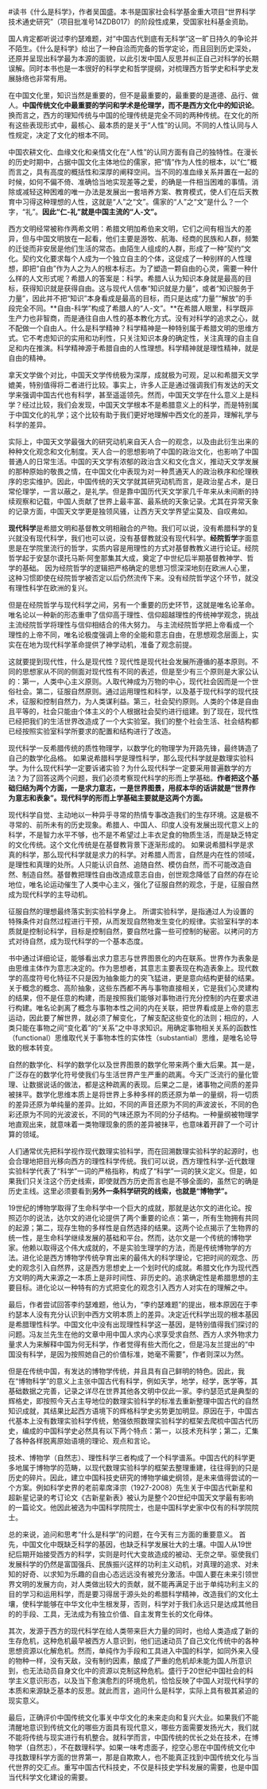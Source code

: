 \#读书《什么是科学》，作者吴国盛。本书是国家社会科学基金重大项目“世界科学技术通史研究”（项目批准号14ZDB017）的阶段性成果，受国家社科基金资助。

国人肯定都听说过李约瑟难题，对“中国古代到底有无科学”这一旷日持久的争论并不陌生。《什么是科学》给出了一种自洽而完备的哲学定论，而且回到历史深处，还原并呈现出科学最为本源的面貌，以此引发中国人反思并纠正自己对科学的长期误解。同时本书也是一本很好的科学史和哲学提纲，对梳理西方哲学史和科学史发展脉络也非常有用。

在中国文化里，知识当然是重要的，但不是最重要的，最重要的是道德、品行、做人。**中国传统文化中最重要的学问和学术是伦理学，而不是西方文化中的知识论**。换而言之，西方的理知传统与中国的伦理传统是完全不同的两种传统。在文化的所有这些表现形式中，最核心、最本质的是关于“人性”的认同。不同的人性认同与人性规定，决定了文化的根本不同。

中国农耕文化、血缘文化和亲情文化在“人性”的认同方面有自己的独特性。在漫长的历史时期中，占据中国文化主体地位的儒家，把“情”作为人性的根本，以“仁”概而言之，具有高度的概括性和深厚的阐释空间。当不同的准血缘关系并置在一起的时候，如何不偏不倚、准确恰当地实现差等之爱，的确是一件相当困难的事情。消除或减轻这种困难的唯一办法是发展出一套培养方案、教育模式，使人们在后天教育中习得这种理想的人性，这就是“人”之“文”。儒家的“人”之“文”是什么？一个字，“礼”。**因此“仁-礼”就是中国主流的“人-文”。**

西方文明经常被称作两希文明：希腊文明加希伯来文明，它们之间有相当大的差异，但与中国文明放在一起看，他们主要是游牧、航海、经商的民族和人群，频繁的迁徙而非安居是他们生活的常态。由陌生人组成的人群，形成了一种“契约”文化。契约文化要求每个人成为一个独立自主的个体，这促成了一种别样的人性理想，即把“自由”作为人之为人的根本标志。为了塑造一颗自由的心灵，需要一种什么样的人文形式呢？希腊人的答案是：科学。希腊人认为知识本身就是最高的目标，获得知识就是获得自由。这与现代人信奉“知识就是力量”，或者“知识服务于力量”，因此并不把“知识”本身看成是最高的目标，而只是达成“力量”“解放”的手段完全不同。**自由-科学”构成了希腊人的“人-文”。**在希腊人眼里，科学既非生产力也非智商，而是通往自由人性的基本教化方式。没有对科学的追求之心，就不配做一个自由人。什么是科学精神？科学精神是一种特别属于希腊文明的思维方式。它不考虑知识的实用和功利性，只关注知识本身的确定性，关注真理的自主自足和内在推演。科学精神源于希腊自由的人性理想。科学精神就是理性精神，就是自由的精神。

拿天文学做个对比，中国天文学传统极为深厚，成就极为可观，足以和希腊天文学媲美，特别值得将二者进行比较。事实上，许多人正是通过强调我们有发达的天文学来强调中国古代也有科学，甚至遥遥领先。然而，中国天文学在什么意义上是科学？经过比较，我们会发现，中国天文学根本不是希腊意义上的科学，而是特别属于中国文化的礼学；这个比较有助于我们更好地理解中西文化的差异，理解礼学与科学的差异。

实际上，中国天文学最强大的研究动机来自天人合一的观念，以及由此衍生出来的种种文化观念和文化制度。天人合一的思想影响了中国的政治文化，也影响了中国普通人的日常生活。中国的天文学有浓郁的政治含义和文化含义，推动天文学发展的那种原始的敬畏之情，在中国文化中表现为对一种贯通天人的政治秩序和伦理秩序的忠实维护。因此，中国传统的天文学就其研究动机而言，是政治星占术，是日常伦理学，一言以蔽之，是礼学。但是靠中国历代天文学家几千年来从未间断的持续观察和记载，中国人贡献了世界上最丰富、最系统的天象记录。尤其在异常天象的记录方面，中国天文学更是独领风骚，让西方天文学界望尘莫及、自叹弗如。

**现代科学**是希腊文明和基督教文明相融合的产物。我们可以说，没有希腊科学的复兴就没有现代科学，我们也可以说，没有基督教就没有现代科学。**经院哲学**字面意思是在学院里流行的哲学，实质内容是用理性的方式对基督教教义进行论证。经院哲学起于安瑟尔谟托马斯·阿奎那集其大成，奠定了中世纪后半期基督教神学、哲学的基础。 因为经院哲学的逻辑把严格确定的思想习惯深深地刻在欧洲人心里，这种习惯即使在经院哲学被否定以后仍然流传下来。没有经院哲学这个环节，就没有理性科学在欧洲的复兴。

但是在经院哲学与现代科学之间，另有一个重要的历史环节，这就是唯名论革命。唯名论以一种新的形态重申了信仰高于理性、信仰超越理性的传统神学观念，挑战主流经院哲学将理性与信仰相结合的伟大努力。 与主流经院哲学把上帝看成一个理性的上帝不同，唯名论极度强调上帝的全能和意志自由，在思想观念层面上，实实在在地为现代科学革命提供了神学动机，准备了观念前提。

这就要提到现代性，什么是现代性？现代性是现代社会发展所遵循的基本原则。不同的思想家从不同的侧面对现代性有不同的表述，但是至少有三个原则是大家公认的：第一，人类中心主义原则。人取代神成为万物的中心，现代社会因而是一个世俗社会。第二，征服自然原则。通过运用理性和科学，以及基于现代科学的现代技术，征服和控制自然力，为人类谋利益。第三，社会契约原则。人类的个体是自由且平等的，社会只能由个体主义的个人根据社会契约进行组建。到了现在，现代性已经把我们的生活世界改造成了一个大实验室。我们的整个社会生活、社会结构都已经按照实验室科学所要求的配置和结构进行了改造。

现代科学一反希腊传统的质性物理学，以数学化的物理学为开路先锋，最终铸造了自己的数学化品格。 如果说希腊科学是理性科学，那么现代科学就是数理实验科学。为什么现代科学一定要诉诸实验？为什么现代科学一定要采用普遍数学的方法？为了回答这两个问题，我们必须考察现代科学的形而上学基础。**作者把这个基础归结为两个方面，一是求力意志，一是世界图景，用叔本华的话讲就是“世界作为意志和表象”。现代科学的形而上学基础主要就是这两个方面。**

现代科学自觉、主动地以一种异乎寻常的热情专事改造我们的生存环境。这是极不寻常的、前所未有的历史现象。希腊人、中国人、印度人没有发展出现代意义上的科学，不是智力水平不够，也不是不希望过上丰衣足食的物质生活，而是缺乏特定的文化传统。这个文化传统是在基督教背景下逐渐形成的。 如果说希腊科学是求真的科学，那么现代科学就是求力的科学。对希腊人而言，自然是内在性的领域，是理性和真理的处所。人只能认识自然、追随自然、模仿自然，而不可能改造自然、制造自然。基督教把理性自由改造成意志自由，创世观念降低了自然的存在论地位，唯名论运动催生了人类中心主义，强化了征服自然的观念，于是，征服自然成为现代科学的主导动机。

征服自然的理想最终落实到实验科学身上。 所谓实验科学，是指通过人为设置的特殊条件对自然过程进行干预，从而发现自然物发生变化的规律。实验室科学的本质就是控制论科学，目标是控制自然，要自然吐露一些可控制的秘密。以拷问的方式对待自然，成为现代科学的一个基本态度。

书中通过详细论证，能够看出求力意志与世界图景化的内在联系。世界作为表象是由思维主体作为意志决定的。作为思想者，其意志主要表现在构造表象上。现代数学的高度符号化特征不只是因为抽象能力的突飞猛进，更是意向结构更替的结果。关于概念的概念、高阶抽象，这些东西都不再与事物直接相关，它是我们心灵建构的结果，但不是任意的构建，而是按照我们能够对事物进行充分控制的内在要求进行构建。唯名论剥离了概念与事物本性之间的内在关联，把世界看成是上帝的意志运动，因此要了解世界，就必须了解变化，了解支配这些变化的法则；相应的，人类只能在事物之间“变化着”的“关系”之中寻求知识。用确定事物相关关系的函数性（functional）思维取代关于事物本性的实体性（substantial）思维，是唯名论导致的根本转变。

自然的数学化、科学的数学化以及世界图景的数学化带来两个重大后果。其一是，广泛存在的数学化符号使我们与生活世界产生严重的疏离。今天广泛流行的量化管理、让数据说话的做法，都是这种疏离的表现。后果之二是，诸事物之间质的差异被抹平。数学化思维本质上是将世界上多种多样的质还原为单一的量纲，将一切质的差异还原为单纯量的差异。比如，不同的声音还原为不同的声波波长，不同的色彩还原为不同的光波波长，不同的气味还原为不同的分子结构。一种量纲被物理学地直观出来，就意味着一类物理现象的质的差异被抹平，也意味着开辟了一个可计算的领域。

人们通常优先把科学视作现代数理实验科学，而在回溯数理实验科学的起源时，也会合理地把目光移向西方的理性科学传统。我们可以说，西方理性科学-近代数理实验科学代表了“科学”一词的严格指称，构成了“科学”一词的狭义定义。但是，如果我们只关注这个历史线索，即使就西方历史而言也是不够全面的，虽然它的确是历史主线。这里必须要看到**另外一条科学研究的线索，也就是“博物学”。**

19世纪的博物学取得了生命科学中一个巨大的成就，那就是达尔文的进化论。按照迈尔的说法，达尔文的进化论提供了两个重要的论点：第一，所有生物拥有共同的起源；第二，现存生物的多样性是自然选择的结果。这两个论点揭示了生物界的统一性，是生命科学继续发展的基础和平台。然而，达尔文是一个传统的博物学家。他赖以取得这个伟大成就的，不是实验生理学的方法，而是传统博物学的方法。进化论是西方博物学传统孕育出来的最伟大的科学理论，它把时间的观念、历史的观念引入自然界，这是西方思想史上一个划时代的成就。希腊文化作为现代西方文明的两大来源之一本质上是非时间性、非历史的。追求确定性是希腊思想的主要目标。进化论以一种特有的方式把变化的观念引入西方人对实在的理解之中。

最后，作者尝试回答李约瑟难题，他认为，“李约瑟难题”的提出，根本原因在于李约瑟本人没有充分认识到中西方文明本质上的差异。决定近代科学出现的根本基因是希腊理性科学。中国文化中没有出现理性科学这一基因，是特别值得我们探讨的问题。冯友兰先生在他的文章中用中国人求内心求享受求自然、西方人求外物求力量求人为来解释中国为何无科学，作者觉得有些大而化之，但是冯友兰提出的“中国没有科学，是因为按照她自己的价值标准，她毫不需要”，作者则深以为然。

但是在传统中国，有发达的博物学传统，并且具有自己鲜明的特色。因此，我在“博物科学”的意义上主张中国古代有科学，例如天学，地学，经学，医学等，其基础数据之完善，记录之详尽在世界其他各文明中仅此一家。李约瑟范式是典型的辉格史，即按照今天占主导地位的数理实验科学的标准去重新整理中国古代的自然知识成就，其结果比起西方语境下的辉格科学史劣势更加明显。原因在于，中国古代基本上没有数理实验科学传统，勉强依照数理实验科学的框架去爬梳中国古代历史，编成的中国科学史必然具有以下两个特点：第一，以技术充科学；第二，汇集了各种各样脱离原始语境的理论、观点和言论。

技术、博物学（自然志）、理性科学三者构成了一个科学谱系。中国古代的科学更多地属于博物学的范畴，以现代数理实验科学的框架去整理重建，往往得到的只是历史的碎片。因此，建立中国科技史研究的博物学编史纲领，是未来值得尝试的一个方案。例如科学史界的老前辈席泽宗（1927-2008）先生关于中国古代新星和超新星记录的考订论文《古新星新表》被认为是整个20世纪中国天文学最有影响的一篇论文。他因此被选为中国科学院院士，也是中国科学史家中仅有的科学院院士。

总的来说，追问和思考“什么是科学”的问题，在今天有三方面的重要意义。 首先，中国文化中既缺乏科学的基因，也缺乏科学发展壮大的土壤。中国人从19世纪后期开始接受西方的科学，实则是时代大变故造成的被动、无奈之举。驱使我们发展科学的仍然是富国强兵、民族振兴这样的功利主义动机，对真理的追求、对未知的好奇、以求知为乐趣的自由心态远远没有被充分激活。中国人要在未来引领世界文明的发展方向，对人类做出较大的贡献，就不能再满足于出于单纯功利主义的目的学习和运用科学，而是要习得居于源头处的希腊科学精神，改造我们的文化土壤，使科学能够在中华文化中生根发芽，否则，科学对于我们永远只是达成其他目的的手段、工具，无法成为有独立价值、自主发育生长的文化母体。

其次，发源于西方的现代科学在给人类带来巨大力量的同时，也给人类造成了新的生存危机，这种危机最早被西方人意识到，他们迅速动员了自己文化传统中的各种思想资源以化解危机。然而，单纯作为手段和工具进入中国的科学，如同外来入侵的物种一样，没有天敌，没有制约因素，酿成了严重的危机却未能为国人所意识到，也无法动员自身文化中的资源以克制这种危机。盛行于20世纪中国社会的科学主义意识形态，以及当下愈演愈烈的环境危机，恰恰反映了中国人对现代科学的本质和来源缺乏基本的反思。就此而言，追问什么是科学，实际上具有极其紧迫的现实意义。

最后，正确评价中国传统文化事关中华文化的未来走向和复兴大业。如果我们不能清醒地意识到传统文化的哪些方面具有现代意义，哪些方面需要发扬光大，我们就不能将传统与现实进行有机整合。就科学而言，中国传统的优长之处在技术，在博物学（自然志），不在数理科学。如果一味考虑面子，挖空心思在中国传统文化中寻找数理科学方面的世界第一，那是自欺欺人，也不能真正找到中国传统文化与当代世界的交汇点。重写中国古代科技史，不仅是科技史学科发展的需要，也是中国当代科学文化建设的需要。